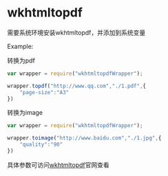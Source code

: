 # wkhtmltopdf
需要系统环境安装wkhtmltopdf，并添加到系统变量


Example:


转换为pdf


```javascript
var wrapper = require("wkhtmltopdfWrapper");

wrapper.topdf("http://www.qq.com","./1.pdf",{
	"page-size":"A3"
})
```

转换为image

```javascript
var wrapper = require("wkhtmltopdfWrapper");

wrapper.toimage("http://www.baidu.com","./1.jpg",{
	"quality":"90"
})
```

具体参数可访问[wkhtmltopdf](http://wkhtmltopdf.org/index.html)官网查看